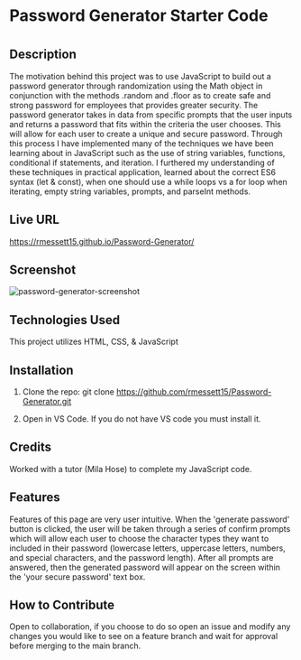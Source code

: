 # Password Generator Starter Code

# <Creating password generator by randomization>

## Description

The motivation behind this project was to use JavaScript to build out a password generator through randomization using the Math object in conjunction with the methods .random and .floor as to create safe and strong password for employees that provides greater security. The password generator takes in data from specific prompts that the user inputs and returns a password that fits within the criteria the user chooses. This will allow for each user to create a unique and secure password. Through this process I have implemented many of the techniques we have been learning about in JavaScript such as the use of string variables, functions, conditional if statements, and iteration. I furthered my understanding of these techniques in practical application, learned about the correct ES6 syntax (let & const), when one should use a while loops vs a for loop when iterating, empty string variables, prompts, and parseInt methods.

## Live URL

https://rmessett15.github.io/Password-Generator/

## Screenshot

![password-generator-screenshot](https://user-images.githubusercontent.com/120127903/221250174-6e2763e9-61a5-43d4-9947-c364396f4158.png)

## Technologies Used

This project utilizes HTML, CSS, & JavaScript

## Installation

1. Clone the repo:
   git clone https://github.com/rmessett15/Password-Generator.git

2. Open in VS Code. If you do not have VS code you must install it.

## Credits

Worked with a tutor (Mila Hose) to complete my JavaScript code.

## Features

Features of this page are very user intuitive. When the 'generate password' button is clicked, the user will be taken through a series of confirm prompts which will allow each user to choose the character types they want to included in their password (lowercase letters, uppercase letters, numbers, and special characters, and the password length). After all prompts are answered, then the generated password will appear on the screen within the 'your secure password' text box.

## How to Contribute

Open to collaboration, if you choose to do so open an issue and modify any changes you would like to see on a feature branch and wait for approval before merging to the main branch.
